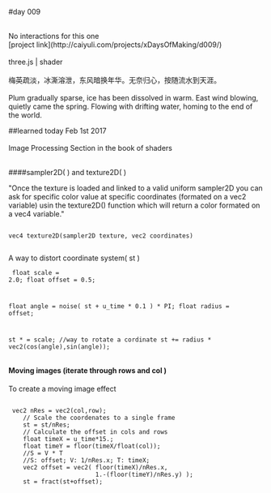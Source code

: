 #day 009

<br />
No interactions for this one
<br />
[project link](http://caiyuli.com/projects/xDaysOfMaking/d009/)
 <br />
 <br />
three.js | shader
 <br />
 <br />
梅英疏淡，冰澌溶泄，东风暗换年华。无奈归心，按随流水到天涯。
 <br />
 <br />
Plum gradually sparse, ice has been dissolved in warm. East wind blowing, quietly came the spring. Flowing with drifting water, homing to the end of the world.

##learned today
Feb 1st 2017
<br />
 <br />
Image Processing Section in the book of shaders

<br />
####sampler2D( ) and texture2D( )

"Once the texture is loaded and linked to a valid uniform sampler2D you can ask for specific color value at specific coordinates (formated on a vec2 variable) usin the texture2D() function which will return a color formated on a vec4 variable."
 <pre><code>
vec4 texture2D(sampler2D texture, vec2 coordinates)  
 </code></pre>
A way to distort coordinate system( st )
 <code><pre>
 float scale = 2.0;
float offset = 0.5;

float angle = noise( st + u_time * 0.1 ) * PI;
float radius = offset;

st * = scale;
//way to rotate a cordinate
st += radius * vec2(cos(angle),sin(angle));
 </pre></code>

#### Moving images (iterate through rows and col )
To create a moving image effect
 <br />

 <pre><code>
 vec2 nRes = vec2(col,row);
    // Scale the coordenates to a single frame
    st = st/nRes;
    // Calculate the offset in cols and rows
    float timeX = u_time*15.;
    float timeY = floor(timeX/float(col));
    //S = V * T
    //S: offset; V: 1/nRes.x; T: timeX;
    vec2 offset = vec2( floor(timeX)/nRes.x,
                        1.-(floor(timeY)/nRes.y) );
    st = fract(st+offset);
 </code></pre>
 <br />
